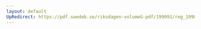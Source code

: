 ```yaml
---
layout: default
UpRedirect: https://pdf.swedeb.se/riksdagen-volumeG-pdf/199091/reg_199091_SfU/reg_199091_SfU_0004.pdf
---
```

